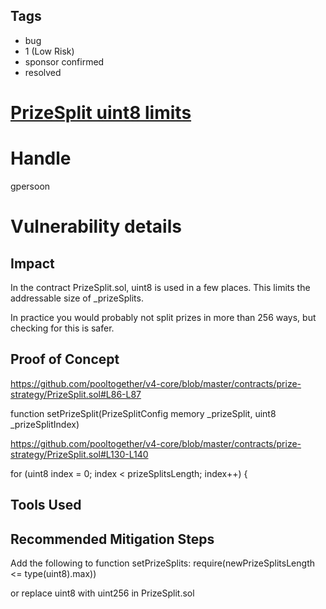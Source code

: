 ## Tags

- bug
- 1 (Low Risk)
- sponsor confirmed
- resolved

# [PrizeSplit uint8 limits](https://github.com/code-423n4/2021-10-pooltogether-findings/issues/17) 

# Handle

gpersoon


# Vulnerability details

## Impact
In the contract PrizeSplit.sol, uint8 is used in a few places. This limits the addressable size of _prizeSplits.

In practice you would probably not split prizes in more than 256 ways, but checking for this is safer.

## Proof of Concept
https://github.com/pooltogether/v4-core/blob/master/contracts/prize-strategy/PrizeSplit.sol#L86-L87

function setPrizeSplit(PrizeSplitConfig memory _prizeSplit, uint8 _prizeSplitIndex)

https://github.com/pooltogether/v4-core/blob/master/contracts/prize-strategy/PrizeSplit.sol#L130-L140

for (uint8 index = 0; index < prizeSplitsLength; index++) {

## Tools Used

## Recommended Mitigation Steps
Add the following  to function setPrizeSplits:
   require(newPrizeSplitsLength <= type(uint8).max))

or replace uint8 with uint256 in PrizeSplit.sol


